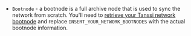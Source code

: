 - `Bootnode` - a bootnode is a full archive node that is used to sync the network from scratch. You'll need to [retrieve your Tanssi network bootnode](#fetching-bootnode-information) and replace `INSERT_YOUR_NETWORK_BOOTNODES` with the actual bootnode information.

